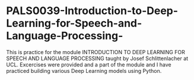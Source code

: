 # PALS0039-Introduction-to-Deep-Learning-for-Speech-and-Language-Processing-

This is practice for the module INTRODUCTION TO DEEP LEARNING FOR SPEECH AND LANGUAGE PROCESSING taught by Josef Schlittenlacher at UCL.
Excercises were provided and a part of the module and I have practiced building various Deep Learning models using Python.
